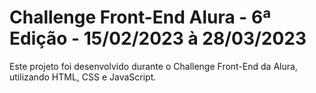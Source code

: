 # Challenge Front-End Alura - 6ª Edição - 15/02/2023 à 28/03/2023
Este projeto foi desenvolvido durante o Challenge Front-End da Alura, utilizando HTML, CSS e JavaScript.
